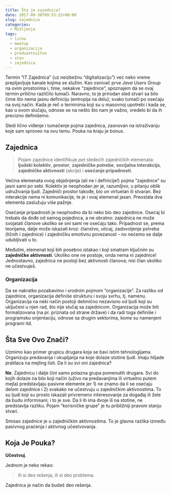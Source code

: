```yaml
---
title: Šta je zajednica?
date: 2017-09-30T09:53:22+00:00
slug: zajednica
categories:
  - Mišljenja
tags:
  - lično
  - meetup
  - organizacija
  - preduzetništvo
  - stav
  - zajednica
---
```


Termin “IT Zajednica” (uz neizbežnu “digitalizaciju”) već neko vreme prepljavljuje kanale kojima se služim. Kao osnivač prve _Java Users Group_ na ovim prostorima i, time, nekakve “zajednice”, spoznajem da se ovaj termin prilično različito tumači. Naravno, to je prirodan sled stvari sa bilo čime što nema jasnu definiciju (entropija na delu); svako tumači po osećaju na svoj način. Kada je reč o terminima koji su u masovnoj upotrebi i kada se, kao u ovom slučaju, odnose se na nešto što nam je važno, vredelo bi da ih precizno definišemo.

Sledi lično viđenje i tumačenje pojma zajednica, zasnovan na istraživanju koje sam sproveo na ovu temu. Pouka na kraju je bonus.

## Zajednica

> Pojam zajednice identifikuje _pet_ sledećih zajedničkih elemenata: **ljudski kolektiv**, **prostor**, **zajedničke potrebe**, **socijalna interakcija**, **zajedničke aktivnosti** (akcije) i **osećanje pripadnosti**.

Većina elemenata ovog objašnjenja (ali ne i definicije!) pojma “zajednice” su jasni sami po sebi. Kolektiv je neophodan jer je, razumljivo, u pitanju oblik udruživanja ljudi. Zajedniči prostor takođe, bio on virtuelan ili stvaran. Bez interakcije nema ni komunikacije, te je i ovaj elemenat jasan. Preostala dva elementa zaslužuju više pažnje.

Osećanje pripadnosti je neophodno da bi neko bio deo zajednice. Osećaj bi trebalo da dođe od samog pojedinca, a ne obratno: zajednica ne može svojatati članove ukoliko se oni sami ne osećaju tako. Pripadnost se, prema teorijama, dalje može iskazati kroz: članstvo, uticaj, zadovoljenje potreba (ličnih i zajednice) i zajedničku emotivnu povezanost - no nećemo se dalje udubljivati u to.

Međutim, elemenat koji bih posebno istakao i koji smatram ključnim su **zajedničke aktivnosti**. Ukoliko one ne postoje, onda nema ni zajednice! Jednostavno, zajednica ne postoji bez aktivnosti članova; nisi član ukoliko ne učestvuješ.

### Organizacija

Da se nakratko pozabavimo i srodnim pojmom “organizacije”. Za razliku od zajednice, organizacija definiše strukturu i svoju svrhu, tj. namenu. Organizacija na neki način postoji delimično nezavisno od ljudi koji su uključeni u njen rad, što nije slučaj sa zajednicom. Organizacija može biti formalizovana (na pr. priznata od strane države) i da radi toga definiše i programsku orijentaciju, odnose sa drugim sektorima, kome su namenjeni programi itd.

## Šta Sve Ovo Znači?

Uzmimo kao primer grupicu drugara koja se bavi istim tehnologijama. Organizuju predavanja i okupljanja na koje dolaze stotine ljudi. Imaju hiljade pratilaca na mejling listi. Da li su svi oni zajednica?

**Ne**. Zajednicu i dalje čini samo polazna grupa pomenutih drugara. Svi do kojih dolaze na bilo koji način (uživo na predavanjima ili virtuelno putem mejla) predstavljaju pasivne elemente jer 1) ne znamo da li se osećaju delom zajednice i 2) svakako ne učestvuju u zajedničkim aktivnostima. To su ljudi koji su prosto iskazali privremeno interesovanje za događaj ili žele da budu informisani; i to je sve. Da li ih ima dvoje ili na stotine, ne predstavlja razliku. Pojam “korisničke grupe” je tu približniji pravom stanju stvari.

Smisao zajednice je u zajedničkim aktivnostima. To je glavna razlika između pasivnog praćenja i aktivnog učestvovanja.

## Koja Je Pouka?

**Učestvuj**.

Jednom je neko rekao:

> Ili si deo rešenja, ili si deo problema.

Zajednica je način da budeš deo rešenja.
